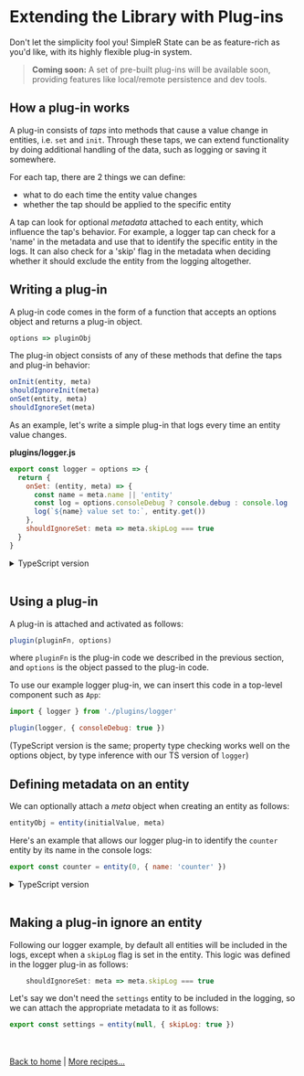 # Extending the Library with Plug-ins

Don't let the simplicity fool you! SimpleR State can be as feature-rich as you'd like, with its highly flexible plug-in system.

> __Coming soon:__ A set of pre-built plug-ins will be available soon, providing features like local/remote persistence and dev tools.


## How a plug-in works

A plug-in consists of _taps_ into methods that cause a value change in entities, i.e. `set` and `init`. Through these taps, we can extend functionality by doing additional handling of the data, such as logging or saving it somewhere.

For each tap, there are 2 things we can define:
- what to do each time the entity value changes
- whether the tap should be applied to the specific entity

A tap can look for optional _metadata_ attached to each entity, which influence the tap's behavior. For example, a logger tap can check for a 'name' in the metadata and use that to identify the specific entity in the logs. It can also check for a 'skip' flag in the metadata when deciding whether it should exclude the entity from the logging altogether.


## Writing a plug-in

A plug-in code comes in the form of a function that accepts an options object and returns a plug-in object.
```js
options => pluginObj
```
The plug-in object consists of any of these methods that define the taps and plug-in behavior:
```js
onInit(entity, meta)
shouldIgnoreInit(meta)
onSet(entity, meta)
shouldIgnoreSet(meta)
```
 
As an example, let's write a simple plug-in that logs every time an entity value changes.

**plugins/logger.js**
```js
export const logger = options => {
  return {
    onSet: (entity, meta) => {
      const name = meta.name || 'entity'
      const log = options.consoleDebug ? console.debug : console.log
      log(`${name} value set to:`, entity.get())
    },
    shouldIgnoreSet: meta => meta.skipLog === true
  }
}
```

<details>
  <summary>TypeScript version</summary><br/>

**plugins/logger.ts**
```ts
export interface LoggerMeta {
  name?: string
  skipLog?: boolean
}

export interface LoggerOptions {
  consoleDebug?: boolean
}

export type LoggerPlugin = Plugin<LoggerMeta>

export const logger = (options: LoggerOptions): LoggerPlugin => {
  return {
    onSet: (entity, meta) => {
      const name = meta.name || 'entity'
      const log = options.consoleDebug ? console.debug : console.log
      log(`${name} value set to:`, entity.get())
    },
    shouldIgnoreSet: meta => meta.skipLog === true
  }
}
```
Defining the shape of the supported plug-in options and entity metadata allows us to enforce type checks when our plug-in is used.

</details><br />


## Using a plug-in

A plug-in is attached and activated as follows:
```js
plugin(pluginFn, options)
```
where `pluginFn` is the plug-in code we described in the previous section, and `options` is the object passed to the plug-in code.

To use our example logger plug-in, we can insert this code in a top-level component such as `App`:
```js
import { logger } from './plugins/logger'

plugin(logger, { consoleDebug: true })
```
(TypeScript version is the same; property type checking works well on the options object, by type inference with our TS version of `logger`)


## Defining metadata on an entity

We can optionally attach a _meta_ object when creating an entity as follows:
```js
entityObj = entity(initialValue, meta)
```

Here's an example that allows our logger plug-in to identify the `counter` entity by its name in the console logs:
```js
export const counter = entity(0, { name: 'counter' })
```
<details>
  <summary>TypeScript version</summary><br/>

```ts
import { LoggerMeta } from './plugins/logger'

//                                       👇                       
export const counter = entity<number, LoggerMeta>(0, { name: 'counter' })
```
Here we use generics to enable type checking on the metadata against the meta properties recognized by the logger plug-in.

</details><br />


## Making a plug-in ignore an entity

Following our logger example, by default all entities will be included in the logs, except when a `skipLog` flag is set in the entity. This logic was defined in the logger plug-in as follows:
```js
    shouldIgnoreSet: meta => meta.skipLog === true
```

Let's say we don't need the `settings` entity to be included in the logging, so we can attach the appropriate metadata to it as follows:
```js
export const settings = entity(null, { skipLog: true })
```

<br /><br />
[Back to home](index.html) | [More recipes...](recipes.html)
